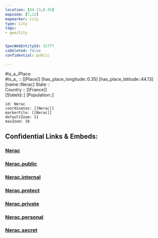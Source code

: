 ```yaml
---
location: [44.13,0.35] 
mapzoom: [7,12] 
mapmarker: city 
type: City
tags:
- geo/City


SpocWebEntityId: 32777
isDeleted: false
confidential: public

---
```

#is_a_/Place  
#is_a_ :: [[Place]] 
[has_place_longitude::0.35] 
[has_place_latitude::44.13] 
[name::Nerac] 
State ::  
Country :: [[France]]  
[StateId::] 
[Population::] 



```leaflet
id: Nerac
coordinates: [[Nerac]] 
markerFile: [[Nerac]] 
defaultZoom: 11 
maxZoom: 18
```


## Confidential Links & Embeds: 

### [Nerac](/_Standards/Earth/Continent/Europe/Europe~West/France/regions~France/Nouvelle-Aquitaine/departments~Aquitaine/Lot-et-Garonne/communes~Lot-et-Garonne/Nérac/cities~Nérac/Nerac.md) 

### [Nerac.public](/_public/Earth/Continent/Europe/Europe~West/France/regions~France/Nouvelle-Aquitaine/departments~Aquitaine/Lot-et-Garonne/communes~Lot-et-Garonne/Nérac/cities~Nérac/Nerac.public.md) 

### [Nerac.internal](/_internal/Earth/Continent/Europe/Europe~West/France/regions~France/Nouvelle-Aquitaine/departments~Aquitaine/Lot-et-Garonne/communes~Lot-et-Garonne/Nérac/cities~Nérac/Nerac.internal.md) 

### [Nerac.protect](/_protect/Earth/Continent/Europe/Europe~West/France/regions~France/Nouvelle-Aquitaine/departments~Aquitaine/Lot-et-Garonne/communes~Lot-et-Garonne/Nérac/cities~Nérac/Nerac.protect.md) 

### [Nerac.private](/_private/Earth/Continent/Europe/Europe~West/France/regions~France/Nouvelle-Aquitaine/departments~Aquitaine/Lot-et-Garonne/communes~Lot-et-Garonne/Nérac/cities~Nérac/Nerac.private.md) 

### [Nerac.personal](/_personal/Earth/Continent/Europe/Europe~West/France/regions~France/Nouvelle-Aquitaine/departments~Aquitaine/Lot-et-Garonne/communes~Lot-et-Garonne/Nérac/cities~Nérac/Nerac.personal.md) 

### [Nerac.secret](/_secret/Earth/Continent/Europe/Europe~West/France/regions~France/Nouvelle-Aquitaine/departments~Aquitaine/Lot-et-Garonne/communes~Lot-et-Garonne/Nérac/cities~Nérac/Nerac.secret.md)

